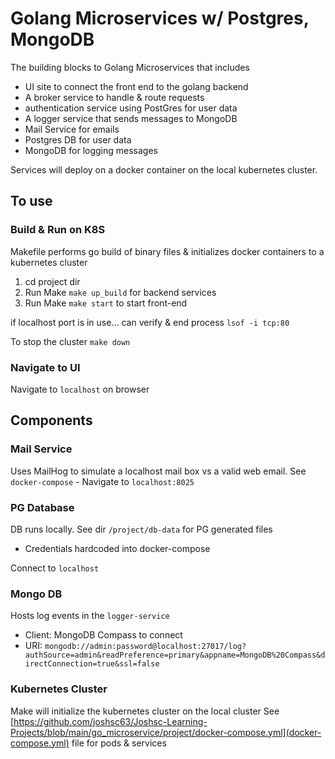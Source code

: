 # Golang Microservices w/ Postgres, MongoDB
The building blocks to Golang Microservices that includes 

- UI site to connect the front end to the golang backend
- A broker service to handle & route requests
- authentication service using PostGres for user data
- A logger service that sends messages to MongoDB
- Mail Service for emails
- Postgres DB for user data
- MongoDB for logging messages

Services will deploy on a docker container on the local kubernetes cluster. 

## To use

### Build & Run on K8S
Makefile performs go build of binary files & initializes docker containers to a kubernetes cluster

1. cd project dir
2. Run Make `make up_build` for backend services
3. Run Make `make start` to start front-end

if localhost port is in use... can verify & end process `lsof -i tcp:80`

To stop the cluster `make down`

### Navigate to UI
Navigate to `localhost` on browser

## Components

### Mail Service
Uses MailHog to simulate a localhost mail box vs a valid web email. See `docker-compose` - Navigate to `localhost:8025`

### PG Database
DB runs locally. See dir `/project/db-data` for PG generated files
- Credentials hardcoded into docker-compose

Connect to `localhost`

### Mongo DB
Hosts log events in the `logger-service`

- Client: MongoDB Compass to connect
- URI: `mongodb://admin:password@localhost:27017/log?authSource=admin&readPreference=primary&appname=MongoDB%20Compass&directConnection=true&ssl=false`


### Kubernetes Cluster
Make will initialize the kubernetes cluster on the local cluster
See [https://github.com/joshsc63/Joshsc-Learning-Projects/blob/main/go_microservice/project/docker-compose.yml](docker-compose.yml) file for pods & services

